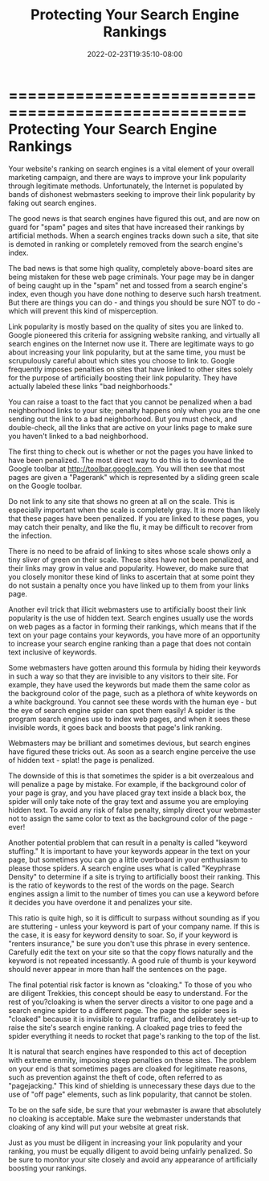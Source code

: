﻿---
title: "Protecting Your Search Engine Rankings"
date: 2022-02-23T19:35:10-08:00
description: "10 search engine articles Tips for Web Success"
featured_image: "/images/10 search engine articles.jpg"
tags: ["10 search engine articles"]
---

===================================================
Protecting Your Search Engine Rankings
===================================================

Your website's ranking on search engines is a vital element
of your overall marketing campaign, and there are ways to
improve your link popularity through legitimate methods.
Unfortunately, the Internet is populated by bands of
dishonest webmasters seeking to improve their link
popularity by faking out search engines.

The good news is that search engines have figured this out,
and are now on guard for "spam" pages and sites that have
increased their rankings by artificial methods. When a
search engines tracks down such a site, that site is
demoted in ranking or completely removed from the search
engine's index.

The bad news is that some high quality, completely
above-board sites are being mistaken for these web page
criminals. Your page may be in danger of being caught up in
the "spam" net and tossed from a search engine's index,
even though you have done nothing to deserve such harsh
treatment. But there are things you can do - and things you
should be sure NOT to do - which will prevent this kind of
misperception.

Link popularity is mostly based on the quality of sites you
are linked to. Google pioneered this criteria for assigning
website ranking, and virtually all search engines on the
Internet now use it. There are legitimate ways to go about
increasing your link popularity, but at the same time, you
must be scrupulously careful about which sites you choose
to link to. Google frequently imposes penalties on sites
that have linked to other sites solely for the purpose of
artificially boosting their link popularity. They have
actually labeled these links "bad neighborhoods."

You can raise a toast to the fact that you cannot be
penalized when a bad neighborhood links to your site;
penalty happens only when you are the one sending out the
link to a bad neighborhood. But you must check, and
double-check, all the links that are active on your links
page to make sure you haven't linked to a bad neighborhood.

The first thing to check out is whether or not the pages
you have linked to have been penalized. The most direct way
to do this is to download the Google toolbar at
http://toolbar.google.com. You will then see that most
pages are given a "Pagerank" which is represented by a
sliding green scale on the Google toolbar.

Do not link to any site that shows no green at all on the
scale. This is especially important when the scale is
completely gray. It is more than likely that these pages
have been penalized. If you are linked to these pages, you
may catch their penalty, and like the flu, it may be
difficult to recover from the infection.

There is no need to be afraid of linking to sites whose
scale shows only a tiny sliver of green on their scale.
These sites have not been penalized, and their links may
grow in value and popularity. However, do make sure that
you closely monitor these kind of links to ascertain that
at some point they do not sustain a penalty once you have
linked up to them from your links page.

Another evil trick that illicit webmasters use to
artificially boost their link popularity is the use of
hidden text. Search engines usually use the words on web
pages as a factor in forming their rankings, which means
that if the text on your page contains your keywords, you
have more of an opportunity to increase your search engine
ranking than a page that does not contain text inclusive of
keywords.

Some webmasters have gotten around this formula by hiding
their keywords in such a way so that they are invisible to
any visitors to their site. For example, they have used the
keywords but made them the same color as the background
color of the page, such as a plethora of white keywords on
a white background. You cannot see these words with the
human eye - but the eye of search engine spider can spot
them easily! A spider is the program search engines use to
index web pages, and when it sees these invisible words, it
goes back and boosts that page's link ranking.

Webmasters may be brilliant and sometimes devious, but
search engines have figured these tricks out. As soon as a
search engine perceive the use of hidden text - splat! the
page is penalized.

The downside of this is that sometimes the spider is a bit
overzealous and will penalize a page by mistake. For
example, if the background color of your page is gray, and
you have placed gray text inside a black box, the spider
will only take note of the gray text and assume you are
employing hidden text. To avoid any risk of false penalty,
simply direct your webmaster not to assign the same color
to text as the background color of the page - ever!

Another potential problem that can result in a penalty is
called "keyword stuffing." It is important to have your
keywords appear in the text on your page, but sometimes you
can go a little overboard in your enthusiasm to please
those spiders. A search engine uses what is called
"Keyphrase Density" to determine if a site is trying to
artificially boost their ranking. This is the ratio of
keywords to the rest of the words on the page. Search
engines assign a limit to the number of times you can use a
keyword before it decides you have overdone it and
penalizes your site.

This ratio is quite high, so it is difficult to surpass
without sounding as if you are stuttering - unless your
keyword is part of your company name. If this is the case,
it is easy for keyword density to soar. So, if your keyword
is "renters insurance," be sure you don't use this phrase
in every sentence. Carefully edit the text on your site so
that the copy flows naturally and the keyword is not
repeated incessantly. A good rule of thumb is your keyword
should never appear in more than half the sentences on the
page.

The final potential risk factor is known as "cloaking." To
those of you who are diligent Trekkies, this concept should
be easy to understand. For the rest of you?cloaking is when
the server directs a visitor to one page and a search
engine spider to a different page. The page the spider sees
is "cloaked" because it is invisible to regular traffic,
and deliberately set-up to raise the site's search engine
ranking. A cloaked page tries to feed the spider everything
it needs to rocket that page's ranking to the top of the
list.

It is natural that search engines have responded to this
act of deception with extreme enmity, imposing steep
penalties on these sites. The problem on your end is that
sometimes pages are cloaked for legitimate reasons, such as
prevention against the theft of code, often referred to as
"pagejacking." This kind of shielding is unnecessary these
days due to the use of "off page" elements, such as link
popularity, that cannot be stolen.

To be on the safe side, be sure that your webmaster is
aware that absolutely no cloaking is acceptable. Make sure
the webmaster understands that cloaking of any kind will
put your website at great risk.

Just as you must be diligent in increasing your link
popularity and your ranking, you must be equally diligent
to avoid being unfairly penalized. So be sure to monitor
your site closely and avoid any appearance of artificially
boosting your rankings.
